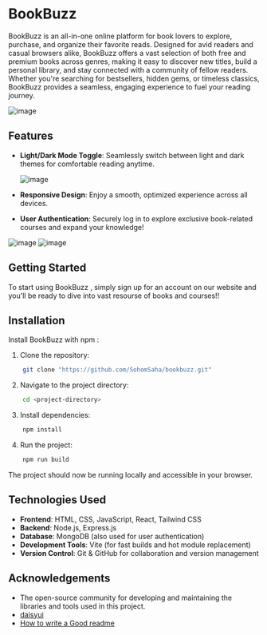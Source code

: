 
# BookBuzz

BookBuzz is an all-in-one online platform for book lovers to explore, purchase, and organize their favorite reads. Designed for avid readers and casual browsers alike, BookBuzz offers a vast selection of both free and premium books across genres, making it easy to discover new titles, build a personal library, and stay connected with a community of fellow readers. Whether you're searching for bestsellers, hidden gems, or timeless classics, BookBuzz provides a seamless, engaging experience to fuel your reading journey.



![image](https://github.com/user-attachments/assets/fcc90c20-555a-407a-90ad-df5a6ae0e954) 



## Features

- **Light/Dark Mode Toggle**: Seamlessly switch between light and dark themes for comfortable reading anytime.

  
  ![image](https://github.com/user-attachments/assets/98460cea-ced4-4e54-bf34-5a1ec7beafe5)

- **Responsive Design**: Enjoy a smooth, optimized experience across all devices.
- **User Authentication**: Securely log in to explore exclusive book-related courses and expand your knowledge!

 ![image](https://github.com/user-attachments/assets/5ebf1c98-e21e-4f0e-9c32-ee5a906512cf) ![image](https://github.com/user-attachments/assets/4fa0aa4b-72de-4ba9-840e-3ff84ae58a21)



## Getting Started
To start using BookBuzz , simply sign up for an account on our website and you'll be ready to dive into vast resourse of books and courses!!
## Installation

Install BookBuzz with npm :

1. Clone the repository:

```bash
    git clone "https://github.com/SohomSaha/bookbuzz.git"
```

2. Navigate to the project directory:

```bash
    cd <project-directory>
```
3. Install dependencies:
```bash
    npm install
```
4. Run the project:
```bash
    npm run build
```
The project should now be running locally and accessible in your browser.








    
## Technologies Used
- **Frontend**: HTML, CSS, JavaScript, React, Tailwind CSS
- **Backend**: Node.js, Express.js
- **Database**: MongoDB (also used for user authentication)
- **Development Tools**: Vite (for fast builds and hot module replacement)
- **Version Control**: Git & GitHub for collaboration and version management
## Acknowledgements

- The open-source community for developing and maintaining the libraries and tools used in this project.
 - [daisyui](https://daisyui.com/)
 - [How to write a Good readme](https://bulldogjob.com/news/449-how-to-write-a-good-readme-for-your-github-project)


